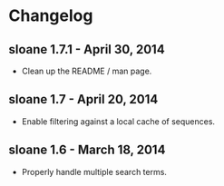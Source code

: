 # Changelog

## sloane 1.7.1 - April 30, 2014

* Clean up the README / man page.

## sloane 1.7 - April 20, 2014

* Enable filtering against a local cache of sequences.

## sloane 1.6 - March 18, 2014

* Properly handle multiple search terms.
